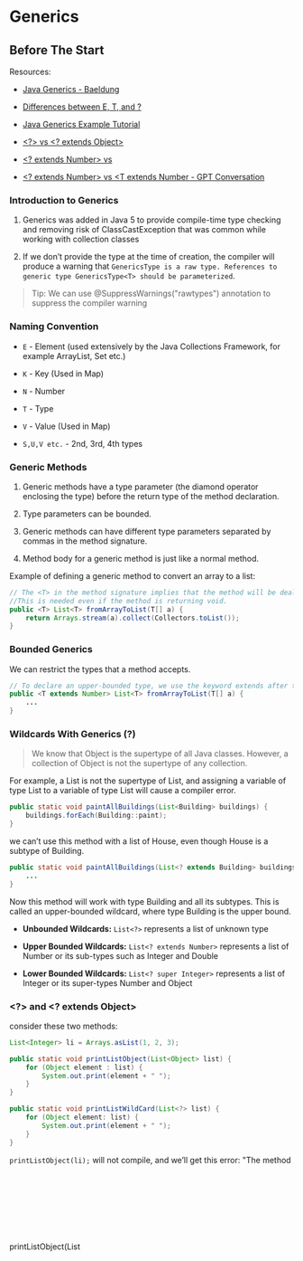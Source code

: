 # Generics


## Before The Start

Resources:
* [Java Generics - Baeldung](https://www.baeldung.com/java-generics)

* [Differences between E, T, and ?](https://stackoverflow.com/questions/6008241/what-is-the-difference-between-e-t-and-for-java-generics)

* [Java Generics Example Tutorial](https://www.digitalocean.com/community/tutorials/java-generics-example-method-class-interface#1-generics-in-java) 

* [<?> vs <? extends Object>](https://www.baeldung.com/java-generics-vs-extends-object)

* [<? extends Number> vs <T extends Number>](https://stackoverflow.com/questions/11497020/java-generics-wildcard-extends-number-vs-t-extends-number)

* [<? extends Number> vs <T extends Number - GPT Conversation](https://chat.openai.com/share/6176140f-6ee9-4bae-ba13-c3c4bd349c1c)


### Introduction to Generics

1. Generics was added in Java 5 to provide compile-time type checking and removing risk of ClassCastException that was common while working with collection classes

2.  If we don’t provide the type at the time of creation, the compiler will produce a warning that `GenericsType is a raw type. References to generic type GenericsType<T> should be parameterized`. 

> Tip: We can use @SuppressWarnings("rawtypes") annotation to suppress the compiler warning

### Naming Convention

* `E` - Element (used extensively by the Java Collections Framework, for example ArrayList, Set etc.)

* `K` - Key (Used in Map)

* `N` - Number

* `T` - Type

* `V` - Value (Used in Map)

* `S,U,V etc.` - 2nd, 3rd, 4th types 

### Generic Methods

1. Generic methods have a type parameter (the diamond operator enclosing the type) before the return type of the method declaration.

2. Type parameters can be bounded.

3. Generic methods can have different type parameters separated by commas in the method signature.

4. Method body for a generic method is just like a normal method.

Example of defining a generic method to convert an array to a list:

```java
// The <T> in the method signature implies that the method will be dealing with generic type T. 
//This is needed even if the method is returning void.
public <T> List<T> fromArrayToList(T[] a) {   
    return Arrays.stream(a).collect(Collectors.toList());
}
```

### Bounded Generics
We can restrict the types that a method accepts.

```java
// To declare an upper-bounded type, we use the keyword extends after the type, followed by the upper bound that we want to use
public <T extends Number> List<T> fromArrayToList(T[] a) {
    ...
}
```

### Wildcards With Generics (?)
> We know that Object is the supertype of all Java classes. However, a collection of Object is not the supertype of any collection.

For example, a List<Object> is not the supertype of List<String>, and assigning a variable of type List<Object> to a variable of type List<String> will cause a compiler error. 

```java
public static void paintAllBuildings(List<Building> buildings) {
    buildings.forEach(Building::paint);
}
```

we can’t use this method with a list of House, even though House is a subtype of Building.

```java
public static void paintAllBuildings(List<? extends Building> buildings) {
    ...
}
```

Now this method will work with type Building and all its subtypes. This is called an upper-bounded wildcard, where type Building is the upper bound.

* <b>Unbounded Wildcards:</b> `List<?>` represents a list of unknown type

* <b>Upper Bounded Wildcards:</b> `List<? extends Number>` represents a list of Number or its sub-types such as Integer and Double

* <b>Lower Bounded Wildcards:</b> `List<? super Integer>` represents a list of Integer or its super-types Number and Object

### <?> and <? extends Object>

consider these two methods:

```java
List<Integer> li = Arrays.asList(1, 2, 3);

public static void printListObject(List<Object> list) {    
    for (Object element : list) {        
        System.out.print(element + " ");    
    }        
}    

public static void printListWildCard(List<?> list) {    
    for (Object element: list) {        
        System.out.print(element + " ");    
    }     
}
```

`printListObject(li);` will not compile, and we’ll get this error: "The method printListObject(List<Object>) is not applicable for the arguments (List<Integer>)"

`printListWildCard(li)` will compile and will output: 1 2 3 to the console.

if we change the method signature for printListWildCard to:

```java
public static void printListWildCard(List<? extends Object> list)
```

#### Similarities
It would function in the same way as printListWildCard(List<?> list) did. This is due to the fact that Object is a supertype of all Java objects, and basically everything extends Object. So, a List of Integers gets processed as well.

#### Differences
* The reason for declaring a T is so that you can refer to it again

* `T` for the method itself, providing more flexibility and allowing both reading and writing to the Class with the specified type.


## TASK01

Suppose you have pre-Java5.0 code such as:

```java
class Box {
    Object o;

    Object get() {
        return o;
    }
}
```

### Question

Outline two advantages to a client programmer if converting
the code to use generics. Give brief demo code (compilable).

### Answer
<hr>

Resources:
* https://dzone.com/articles/how-do-generic-subtypes-work



#### <b>Pain Points</b>


In existing code, if we were to do: 

```java
Box box = new Box();
box.o = 10;
```

The supplied `Integer` is no longer treated as its actual type, but rather, as an `Object`. This means:

1. We must <u>cast</u> the `Integer` when retrieved

```java
public class Main {
    public static void main(String[] args) {
        int result;

        // Initialize
        Box box = new Box();

        // Assign an integer
        box.o = 10;

        // We have to use type casting !!!
        result = (int) box.get();

        // Print the result
        System.out.println(result);
    }
}
```

2. Code that is outside of our control that uses this `Box` class may not have enough information to know what type to cast the retrieved element to.

Example:

 > if we add another element, but this time of type `Double`. If a consumer of our `Box` class is expecting a `Integer` object, performing a cast to `Integer` on the retrieved element will cause ClassCastException at runtime.

```java
public class Main {
    public static void main(String[] args) {
        int result;

        // Initialize
        Box box = new Box();

        // Assign a double
        box.o = 10.54;

        // Wrong type casting !!!
        // Runtime error !!!
        result = (int) box.get();

        // Print the result
        System.out.println(result);
    }
}
```


#### <b>1. Type Cast</b>

When we apply generics to `Box` class, we don't have to use type casting.

Box.java

```java
public class Box<T> {
    T o;

    T get() {
        return o;
    }
}
```

Main.java
```java
public class Main {
    public static void main(String[] args) {
        Integer result;

        // Initialize
        Box<Integer> box = new Box<>();

        // Assign an integer
        box.o = 10;

        // We don't need to add type casting
        result = box.get();

        // Print the result
        System.out.println(result);
    }
}
```


#### <b>2. Type Safety</b>

When we apply generics to `Box` class, even if select wrong receiver type, we will come across a compile time error instead of runtime error

Box.java (same)

```java
public class Box<T> {
    T o;

    T get() {
        return o;
    }
}
```

Main.java
```java
public class Main {
    public static void main(String[] args) {
        // Wrong receiver type !!!
        String result;

        // Initialize
        Box<Integer> box = new Box<>();

        // Assign an integer
        box.o = 10;

        // Compile time error
        // java: incompatible types: java.lang.Integer cannot be converted to java.lang.String
        result = box.get();

        // Print the result
        System.out.println(result);
    }
}
```

#### <b>Examples With Different Code</b>

Resources:

* https://www.baeldung.com/java-generics

Before the Generics

```java
import java.util.LinkedList;
import java.util.List;

public class Main {
    public static void main(String[] args) {
        // Initialize linked list
        List list = new LinkedList();
        
        // Add an integer
        list.add(new Integer(2));
        
        // We have to use type casting
        // And it is not type safe
        Integer i = (Integer) list.iterator().next();
        
        // print the element
        System.out.println(i);
    }
}
```

After the generics

```java
import java.util.LinkedList;
import java.util.List;

public class Main {
    public static void main(String[] args) {
        // Initialize linked list
        List<Integer> list = new LinkedList<Integer>();

        // Add an integer
        list.add(new Integer(2));

        // Type safe and
        // We don't have to use type casting
        Integer i = list.iterator().next();

        // print the element
        System.out.println(i);
    }
}
```

## TASK02

### Question

* Continuing from Box code above, suppose you have 

    * `class Num{...}`, 
    * `class SmallNum extends Num{}`

* You want to have a class Test with a method `boxTest(...)` to accept a Box that holds either a `Num` or `SmallNum`

* Write a generic method definition to allow only this

### Answer

User.java

```java
// User entity
public class User {
}
```

Student.java

```java
public class Student extends User{
}
```

CrudService.java

```java
public class CrudService {
    // Accept user or classes that extend the user
    public  <T extends User> void create(Entity<T> user){
        System.out.println("A record created: " + user.getEntity());
    }
}
```

Main.java

```java
public class Main {
    public static void main(String[] args) {
        // Create crud service to perform create-read-update-delete operations
        CrudService crudService = new CrudService();

        // Create a new user
        crudService.create(new Entity<>(new User()));

        // Create a new student (extends user)
        crudService.create(new Entity<>(new Student()));
    }
}
```

## TASK03

### Question

Write complete definitions of all methods above
and write client-code to demo: 
1. for each : what can be passed in?
2. for each : what restrictions are imposed inside the method.

```java
boxTest1(Box<Num> boxOfNum){...}
```

```java
boxTest2(Box<? extends Num> boxOfNum{...}
```
```java
<T extends Num> ... boxTest3(Box<T> boxOfNum) 
```

```java
boxTest4(Box<?> boxOfX)
```
Briefly explain the differences in a summary explanation.

<hr>

### Answer

> NOTE: These implemented codes was my idea. I didn't take that code from anywhere

1. `boxTest1(Box<Num> boxOfNum){...}`

User.java

```java
// Entity class
public class User {
}
```

Entity.java

```java
// Generic entity class
public class Entity<T> {
    T entity;

    public Entity(T entity){
        this.entity = entity;
    }

    public String getEntity(){
        return entity.getClass().getName();
    }
}

```

CrudService.java

```java
// A helper service to do create-read-update-delete
public class CrudService {
    public void create(Entity<User> user){
        System.out.println("A record created: " + user.getEntity());
    }
}

```

Main.java

```java
public class Main {
    public static void main(String[] args) {
        // Create crud service to perform create-read-update-delete operations
        CrudService crudService = new CrudService();

        // Create a new user
        crudService.create(new Entity<>(new User()));
    }
}
```

* what can be passed in?

    * Only the specified class between the "<>" can be passed

* what restrictions are imposed inside the method.

    * The method may impose restrictions related to the methods or properties available on the User type.

<hr>

 2. `boxTest2(Box<? extends Num> boxOfNum{...}`

User.java

 ```java
 // User entity
public class User {
}
 ```

 Student.java

 ```java
 public class Student extends User{
}
 ```

Entity.java

 ```java
 // Generic entity class
public class Entity<T> {
    T entity;

    public Entity(T entity){
        this.entity = entity;
    }

    public String getEntity(){
        return entity.getClass().getName();
    }
}
 ```

CrudService.java

 ```java
 public class CrudService {
    public void create(Entity<? extends User> user){
        System.out.println("A record created: " + user.getEntity());
    }
}
 ```

Main.java

 ```java
 public class Main {
    public static void main(String[] args) {
        // Create crud service to perform create-read-update-delete operations
        CrudService crudService = new CrudService();
        
        // Create a new student
        crudService.create(new Entity<>(new Student()));
    }
}
 ```

 * what can be passed in?

    * Only the specified class between the "<>" and some classes that extend specified class can be passed in

* what restrictions are imposed inside the method.

    * Since the wildcard is upper-bounded (? extends User), the method is allowed to read from the user parameter, but it cannot modify its contents.

    * We can call only super class' methods because super types have no idea about the methods of the sub classes

<hr>

3. `<T extends Num> ... boxTest3(Box<T> boxOfNum)`

User.java

 ```java
 // User entity
public class User {
}
 ```

 Student.java

 ```java
 public class Student extends User{
}
 ```

Entity.java

 ```java
 // Generic entity class
public class Entity<T> {
    T entity;

    public Entity(T entity){
        this.entity = entity;
    }

    public String getEntity(){
        return entity.getClass().getName();
    }
}
 ```

CrudService.java

 ```java
 public class CrudService {
    public <T extends User> void create(Entity<T> user){
        System.out.println("A record created: " + user.getEntity());
    }
}
 ```

Main.java

 ```java
 public class Main {
    public static void main(String[] args) {
        // Create crud service to perform create-read-update-delete operations
        CrudService crudService = new CrudService();
        
        // Create a new student
        crudService.create(new Entity<>(new Student()));
    }
}
 ```

 * what can be passed in?

    * Only the specified class between the "<>" and some classes that extend specified class can be passed in

* what restrictions are imposed inside the method.

    * We can call only super class' methods because super types have no idea about the methods of the sub classes

<hr>

4. `boxTest4(Box<?> boxOfX)`

User.java

 ```java
 // User entity
public class User {
}
 ```

 Student.java

 ```java
 public class Student extends User{
}
 ```

Entity.java

 ```java
 // Generic entity class
public class Entity<T> {
    T entity;

    public Entity(T entity){
        this.entity = entity;
    }

    public String getEntity(){
        return entity.getClass().getName();
    }
}
 ```

CrudService.java

 ```java
public class CrudService {
    public void create(Entity<?> user){
        System.out.println("A record created: " + user.getEntity());
    }
}
 ```

Main.java

 ```java
 public class Main {
    public static void main(String[] args) {
        // Create crud service to perform create-read-update-delete operations
        CrudService crudService = new CrudService();
        
        // Create a new student
        crudService.create(new Entity<>(new Student()));
    }
}
 ```

  * what can be passed in?

    * Any class can be passed in

* what restrictions are imposed inside the method.

    * Since the wildcard is unbounded (?), the method is allowed to read from the user parameter, but it cannot modify its contents.

<hr>

#### Summaries

1. Explicit knowledge about the type
    * It works with only the specific class
    * It can modify the parameter

```java
boxTest1(Box<Num> boxOfNum){...}
```

2. Upper-bounded wildcard 

    * It can accept the class that mentioned in parameters or a class of any type that is a subtype of mentioned class
    * It allows read-only access to elements

```java
boxTest2(Box<? extends Num> boxOfNum{...}
```

3. Generic method 

     * It can accept the class that mentioned in parameters or a class of any type that is a subtype of mentioned class
    * It allows read and write access to elements

```java
<T extends Num> ... boxTest3(Box<T> boxOfNum) 
```

4. Unbounded wildcard 

    * It can accept any class
    * It allows read-only access to elements

```java
boxTest4(Box<?> boxOfX)
```
